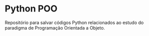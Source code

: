 # Python POO

Repositório para salvar códigos Python relacionados ao estudo do paradigma de Programação Orientada a Objeto.
